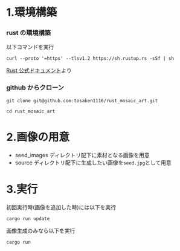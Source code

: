 # 1.環境構築

### rust の環境構築

以下コマンドを実行

`curl --proto '=https' --tlsv1.2 https://sh.rustup.rs -sSf | sh`

[Rust 公式ドキュメント](https://doc.rust-lang.org/book/ch01-01-installation.html)より

### github からクローン

`git clone git@github.com:tosaken1116/rust_mosaic_art.git`

`cd rust_mosaic_art`

# 2.画像の用意

-   seed_images ディレクトリ配下に素材となる画像を用意
-   source ディレクトリ配下に生成したい画像を`seed.jpg`として用意

# 3.実行

初回実行時(画像を追加した時)には以下を実行

`cargo run update`

画像生成のみなら以下を実行

`cargo run`
